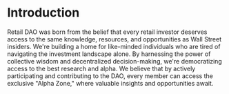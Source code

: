 # Introduction

Retail DAO was born from the belief that every retail investor deserves access to the same knowledge, resources, and opportunities as Wall Street insiders. We're building a home for like-minded individuals who are tired of navigating the investment landscape alone. By harnessing the power of collective wisdom and decentralized decision-making, we're democratizing access to the best research and alpha. We believe that by actively participating and contributing to the DAO, every member can access the exclusive "Alpha Zone," where valuable insights and opportunities await.
